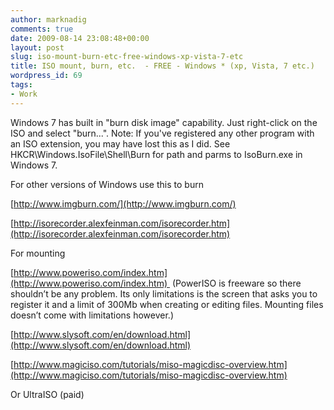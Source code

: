 ```yaml
---
author: marknadig
comments: true
date: 2009-08-14 23:08:48+00:00
layout: post
slug: iso-mount-burn-etc-free-windows-xp-vista-7-etc
title: ISO mount, burn, etc.  - FREE - Windows * (xp, Vista, 7 etc.)
wordpress_id: 69
tags:
- Work
---
```


Windows 7 has built in "burn disk image" capability. Just right-click on the ISO and select "burn...". Note: If you've registered any other program with an ISO extension, you may have lost this as I did. See HKCR\Windows.IsoFile\Shell\Burn for path and parms to IsoBurn.exe in Windows 7.

For other versions of Windows use this to burn

[http://www.imgburn.com/](http://www.imgburn.com/)

[http://isorecorder.alexfeinman.com/isorecorder.htm](http://isorecorder.alexfeinman.com/isorecorder.htm)

For mounting

[http://www.poweriso.com/index.htm](http://www.poweriso.com/index.htm)  (PowerISO is freeware so there shouldn’t be any problem. Its only limitations is the screen that asks you to register it and a limit of 300Mb when creating or editing files. Mounting files doesn’t come with limitations however.)

[http://www.slysoft.com/en/download.html](http://www.slysoft.com/en/download.html)

[http://www.magiciso.com/tutorials/miso-magicdisc-overview.htm](http://www.magiciso.com/tutorials/miso-magicdisc-overview.htm)

Or UltraISO (paid)

